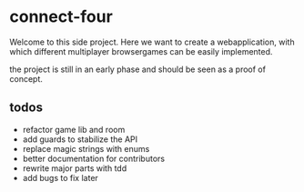 # connect-four

Welcome to this side project. Here we want to create a webapplication, with which different multiplayer browsergames can be easily implemented. 

the project is still in an early phase and should be seen as a proof of concept. 

## todos
* refactor game lib and room
* add guards to stabilize the API
* replace magic strings with enums
* better documentation for contributors
* rewrite major parts with tdd
* add bugs to fix later